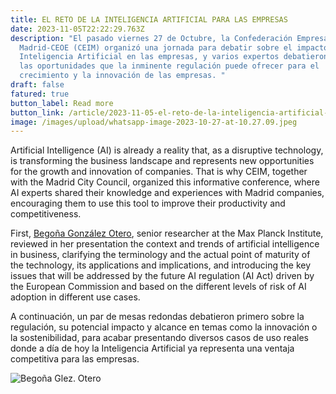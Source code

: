 ```yaml
---
title: EL RETO DE LA INTELIGENCIA ARTIFICIAL PARA LAS EMPRESAS
date: 2023-11-05T22:22:29.763Z
description: "El pasado viernes 27 de Octubre, la Confederación Empresarial de
  Madrid-CEOE (CEIM) organizó una jornada para debatir sobre el impacto de la
  Inteligencia Artificial en las empresas, y varios expertos debatieron sobre
  las oportunidades que la inminente regulación puede ofrecer para el
  crecimiento y la innovación de las empresas. "
draft: false
fatured: true
button_label: Read more
button_link: /article/2023-11-05-el-reto-de-la-inteligencia-artificial-para-las-empresas
image: /images/upload/whatsapp-image-2023-10-27-at-10.27.09.jpeg
---
```

Artificial Intelligence (AI) is already a reality that, as a disruptive technology, is transforming the business landscape and represents new opportunities for the growth and innovation of companies. That is why CEIM, together with the Madrid City Council, organized this informative conference, where AI experts shared their knowledge and experiences with Madrid companies, encouraging them to use this tool to improve their productivity and competitiveness.

First, [Begoña González Ot](https://www.linkedin.com/in/begotero/)[ero](https://www.linkedin.com/in/begotero/), senior researcher at the Max Planck Institute, reviewed in her presentation the context and trends of artificial intelligence in business, clarifying the terminology and the actual point of maturity of the technology, its applications and implications, and introducing the key issues that will be addressed by the future AI regulation (AI Act) driven by the European Commission and based on the different levels of risk of AI adoption in different use cases. 

A continuación, un par de mesas redondas debatieron primero sobre la regulación, su potencial impacto y alcance en temas como la innovación o la sostenibilidad, para acabar presentando diversos casos de uso reales donde a día de hoy la Inteligencia Artificial ya representa una ventaja competitiva para las empresas.

![Begoña Glez. Otero](https://media.licdn.com/dms/image/C4D03AQE-_a613D3xwg/profile-displayphoto-shrink_100_100/0/1567434589831?e=1704931200&v=beta&t=K4UHQPj9fD6-ZKDS1ATsazx2X2afJVftykyW4aF3QXU)